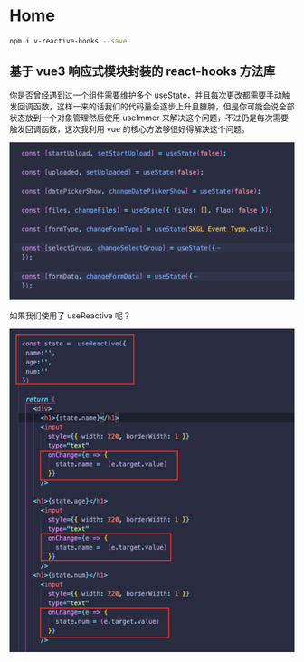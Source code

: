 # Home

```bash
npm i v-reactive-hooks --save
```

## 基于 vue3 响应式模块封装的 react-hooks 方法库

你是否曾经遇到过一个组件需要维护多个 useState，并且每次更改都需要手动触发回调函数，这样一来的话我们的代码量会逐步上升且臃肿，但是你可能会说全部状态放到一个对象管理然后使用 useImmer 来解决这个问题，不过仍是每次需要触发回调函数，这次我利用 vue 的核心方法够很好得解决这个问题。

![avatar](./pic1.png)

如果我们使用了 useReactive 呢？

![avatar](./pic2.png)
